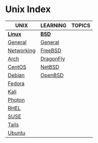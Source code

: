 # Unix Index

|UNIX|LEARNING|TOPICS|
|---|---|---|
|[**Linux**](linux-index)|[**BSD**](bsd-index)||
|[General](unix/linux/linux-general)|[General](unix/bsd/bsd-general) ||
|[Networking](unix/linux/linux-networking)|[FreeBSD](unix/bsd/bsd-freebsd)||
|[Arch](unix/linux/linux-arch)|[DragonFly](unix/bsd/bsd-dragonfly)||
|[CentOS](unix/linux/linux-centos)|[NetBSD](unix/bsd/bsd-netbsd)||
|[Debian](unix/linux/linux-debian)|[OpenBSD](unix/bsd/bsd-openbsd)||
|[Fedora](unix/linux/linux-fedora)|||
|[Kali](unix/linux/linux-kali)|||
|[Photon](unix/linux/linux-photon)|||
|[RHEL](unix/linux/linux-rhel)|||
|[SUSE](unix/linux/linux-suse)|||
|[Tails](unix/linux/linux-tails)|||
|[Ubuntu](unix/linux/linux-ubuntu)|||

